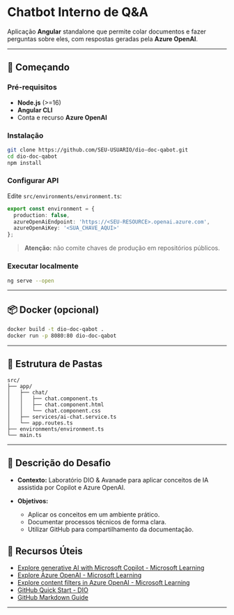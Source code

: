 # Chatbot Interno de Q\&A

Aplicação **Angular** standalone que permite colar documentos e fazer perguntas sobre eles, com respostas geradas pela **Azure OpenAI**.

---

## 🚀 Começando

### Pré-requisitos

* **Node.js** (>=16)
* **Angular CLI**
* Conta e recurso **Azure OpenAI**

### Instalação

```bash
git clone https://github.com/SEU-USUARIO/dio-doc-qabot.git
cd dio-doc-qabot
npm install
```

### Configurar API

Edite `src/environments/environment.ts`:

```ts
export const environment = {
  production: false,
  azureOpenAiEndpoint: 'https://<SEU-RESOURCE>.openai.azure.com',
  azureOpenAiKey: '<SUA_CHAVE_AQUI>'
};
```

> **Atenção:** não comite chaves de produção em repositórios públicos.

### Executar localmente

```bash
ng serve --open
```

---

## 📦 Docker (opcional)

```bash
docker build -t dio-doc-qabot .
docker run -p 8080:80 dio-doc-qabot
```

---

## 📄 Estrutura de Pastas

```
src/
├── app/
│   ├── chat/
│   │   ├── chat.component.ts
│   │   ├── chat.component.html
│   │   └── chat.component.css
│   ├── services/ai-chat.service.ts
│   └── app.routes.ts
├── environments/environment.ts
└── main.ts
```

---

## 📝 Descrição do Desafio

* **Contexto:** Laboratório DIO & Avanade para aplicar conceitos de IA assistida por Copilot e Azure OpenAI.
* **Objetivos:**

  * Aplicar os conceitos em um ambiente prático.
  * Documentar processos técnicos de forma clara.
  * Utilizar GitHub para compartilhamento da documentação.

## 📑 Recursos Úteis

* [Explore generative AI with Microsoft Copilot - Microsoft Learning](#)
* [Explore Azure OpenAI - Microsoft Learning](#)
* [Explore content filters in Azure OpenAI - Microsoft Learning](#)
* [GitHub Quick Start - DIO](#)
* [GitHub Markdown Guide](#)

---

